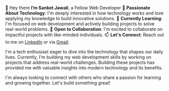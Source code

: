 👋 Hey there **I’m Sanket Jawali**, a Fellow Web Developer
👀 **Passionate About Technology**: I'm deeply interested in how technology works and love applying my knowledge to build innovative solutions.
🌱 **Currently Learning**: I'm focused on web development and actively building projects to solve real-world problems.
💞️ **Open to Collaboration**: I'm excited to collaborate on impactful projects with like-minded individuals.
📫 **Let's Connect**: Reach out to me on [LinkedIn](https://www.linkedin.com/in/sanket-jawali) or via [Gmail](mailto:sanketjawali25@gmail.com).

<!---
SanketJawali/SanketJawali is a ✨ special ✨ repository because its `README.md` (this file) appears on your GitHub profile.
You can click the Preview link to take a look at your changes.
--->

I'm a tech enthusiast eager to dive into the technology that shapes our daily lives. Currently, I'm building my web development skills by working on projects that address real-world challenges. Building these projects has provided me with valuable insights into modern technology and its benefits.

I'm always looking to connect with others who share a passion for learning and growing together. Let's build something great!

